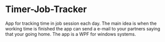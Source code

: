 # Timer-Job-Tracker
App for tracking time in job session each day. 
The main idea is when the working time is finished the app can send a e-mail to your partners saying that your going home. 
The app is a WPF for windows systems.
